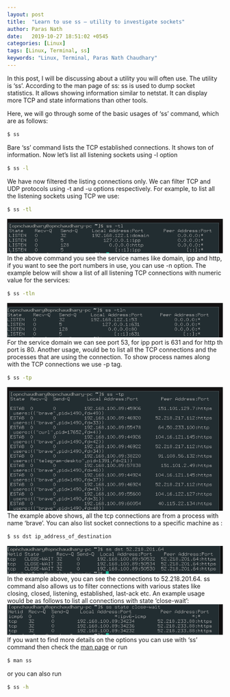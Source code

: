 ```yaml
---
layout: post
title:  "Learn to use ss — utility to investigate sockets"
author: Paras Nath
date:   2019-10-27 18:51:02 +0545
categories: [Linux]
tags: [Linux, Terminal, ss]
keywords: "Linux, Terminal, Paras Nath Chaudhary"
---
```

In this post, I will be discussing about a utility you will often use. The utility is ‘ss’. According to the man page of ss:
ss is used to dump socket statistics. It allows showing information similar to netstat. It can display more TCP and state informations than other tools.
<!--more-->
Here, we will go through some of the basic usages of ‘ss’ command, which are as follows:  
```bash
$ ss  
```
Bare ‘ss’ command lists the TCP established connections. It shows ton of information. Now let’s list all listening sockets using -l option  
```bash
$ ss -l
```  
We have now filtered the listing connections only. We can filter TCP and UDP protocols using -t and -u options respectively. For example, to list all the listening sockets using TCP we use:  
```bash
$ ss -tl    
```
![ss-tl](/blog/assets/img/ss-tl.png)  
In the above command you see the service names like domain, ipp and http, if you want to see the port numbers in use, you can use -n option. The example below will show a list of all listening TCP connections with numeric value for the services:  
```bash
$ ss -tln  
```
![ss-tln](/blog/assets/img/ss-tln.png)  
For the service domain we can see port 53, for ipp port is 631 and for http th port is 80. Another usage, would be to list all the TCP connections and the processes that are using the connection. To show process names along with the TCP connections we use -p tag.  
```bash
$ ss -tp  
```
![ss-tp](/blog/assets/img/ss-tp.png)  
The example above shows, all the tcp connections are from a process with name ‘brave’.
You can also list socket connections to a specific machine as :  
```bash
$ ss dst ip_address_of_destination    
```
![ss-dst](/blog/assets/img/ss-dst.png)  
In the example above, you can see the connections to 52.218.201.64.
ss command also allows us to filter connections with various states like closing, closed, listening, established, last-ack etc. An example usage would be as follows to list all connections with state ‘close-wait’:  
![ss-state](/blog/assets/img/ss-state.png)    
If you want to find more details on the options you can use with ‘ss’ command then check the [man page](https://linux.die.net/man/8/ss) or run  
```bash
$ man ss  
```
or you can also run  
```bash
$ ss -h
```  